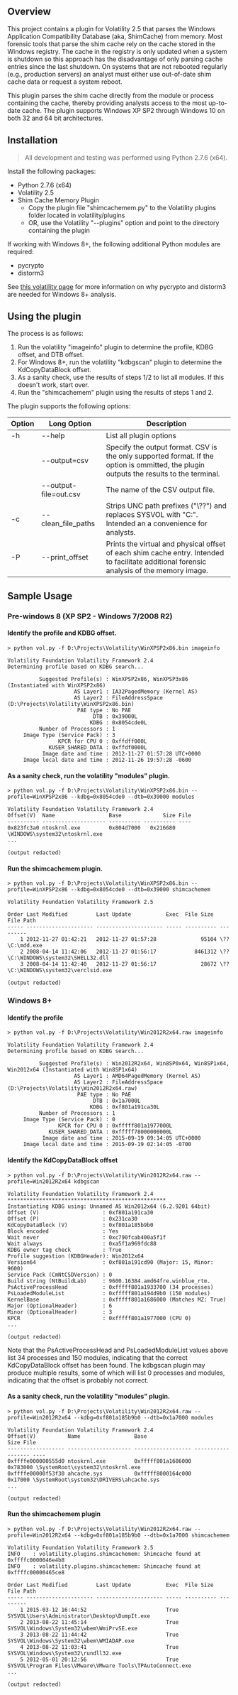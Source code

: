 ## Overview

This project contains a plugin for Volatility 2.5 that parses the Windows Application Compatibility Database (aka, ShimCache) from memory. Most forensic tools that parse the shim cache rely on the cache stored in the Windows registry. The cache in the registry is only updated when a system is shutdown so this approach has the disadvantage of only parsing cache entries 
since the last shutdown. On systems that are not rebooted regularly (e.g., production servers) an analyst must either use out-of-date shim cache data or request a system reboot.

This plugin parses the shim cache directly from the module or process containing the cache, thereby providing analysts access to the most up-to-date cache. The plugin supports Windows XP SP2 through Windows 10 on both 32 and 64 bit architectures.

## Installation

> All development and testing was performed using Python 2.7.6 (x64).

Install the following packages:
* Python 2.7.6 (x64)
* Volatility 2.5
* Shim Cache Memory Plugin
  * Copy the plugin file "shimcachemem.py" to the Volatility plugins folder located in volatility/plugins
  * OR, use the Volatility "--plugins" option and point to the directory containing the plugin

If working with Windows 8+, the following additional Python modules are required:
  * pycrypto
  * distorm3

See [this volatility page](https://github.com/volatilityfoundation/volatility/wiki/Windows-8-2012) for more information on why pycrypto and distorm3 are needed for Windows 8+ analysis.

## Using the plugin

The process is as follows:

1. Run the volatility "imageinfo" plugin to determine the profile, KDBG offset, and DTB offset.
2. For Windows 8+, run the volatility "kdbgscan" plugin to determine the KdCopyDataBlock offset.
3. As a sanity check, use the results of steps 1/2 to list all modules. If this doesn't work, start over.
4. Run the "shimcachemem" plugin using the results of steps 1 and 2.

The plugin supports the following options:

| Option | Long Option           | Description |
|--------|-----------------------|-------------|
| -h     | --help                | List all plugin options |
|        | --output=csv          | Specify the output format. CSV is the only supported format. If the option is ommitted, the plugin outputs the results to the terminal. |
|        | --output-file=out.csv | The name of the CSV output file. |
| -c     | --clean_file_paths    | Strips UNC path prefixes ("\\??\") and replaces SYSVOL with "C:". Intended an a convenience for analysts. |
| -P     | --print_offset        | Prints the virtual and physical offset of each shim cache entry. Intended to facilitate additional forensic analysis of the memory image. |

## Sample Usage

### Pre-windows 8 (XP SP2 - Windows 7/2008 R2)

#### Identify the profile and KDBG offset.

```
> python vol.py -f D:\Projects\Volatility\WinXPSP2x86.bin imageinfo

Volatility Foundation Volatility Framework 2.4
Determining profile based on KDBG search...

          Suggested Profile(s) : WinXPSP2x86, WinXPSP3x86 (Instantiated with WinXPSP2x86)
                     AS Layer1 : IA32PagedMemory (Kernel AS)
                     AS Layer2 : FileAddressSpace (D:\Projects\Volatility\WinXPSP2x86.bin)
                      PAE type : No PAE
                           DTB : 0x39000L
                          KDBG : 0x8054cde0L
          Number of Processors : 1
     Image Type (Service Pack) : 3
                KPCR for CPU 0 : 0xffdff000L
             KUSER_SHARED_DATA : 0xffdf0000L
           Image date and time : 2012-11-27 01:57:28 UTC+0000
     Image local date and time : 2012-11-26 19:57:28 -0600
```

#### As a sanity check, run the volatility "modules" plugin.

```
> python vol.py -f D:\Projects\Volatility\WinXPSP2x86.bin --profile=WinXPSP2x86 --kdbg=0x8054cde0 --dtb=0x39000 modules

Volatility Foundation Volatility Framework 2.4
Offset(V)  Name                 Base             Size File
---------- -------------------- ---------- ---------- ----
0x823fc3a0 ntoskrnl.exe         0x804d7000   0x216680 \WINDOWS\system32\ntoskrnl.exe
...

(output redacted)
```

#### Run the shimcachemem plugin.

```
> python vol.py -f D:\Projects\Volatility\WinXPSP2x86.bin --profile=WinXPSP2x86 --kdbg=0x8054cde0 --dtb=0x39000 shimcachemem

Volatility Foundation Volatility Framework 2.5

Order Last Modified         Last Update           Exec  File Size  File Path
----- --------------------- --------------------- ----- ---------- ---------
    1 2012-11-27 01:42:21   2012-11-27 01:57:28              95104 \??\C:\mdd.exe
    2 2008-04-14 11:42:06   2012-11-27 01:56:17            8461312 \??\C:\WINDOWS\system32\SHELL32.dll
    3 2008-04-14 11:42:40   2012-11-27 01:56:17              28672 \??\C:\WINDOWS\system32\verclsid.exe

(output redacted)
```

### Windows 8+

#### Identify the profile

```
> python vol.py -f D:\Projects\Volatility\Win2012R2x64.raw imageinfo

Volatility Foundation Volatility Framework 2.4
Determining profile based on KDBG search...

          Suggested Profile(s) : Win2012R2x64, Win8SP0x64, Win8SP1x64, Win2012x64 (Instantiated with Win8SP1x64)
                     AS Layer1 : AMD64PagedMemory (Kernel AS)
                     AS Layer2 : FileAddressSpace (D:\Projects\Volatility\Win2012R2x64.raw)
                      PAE type : No PAE
                           DTB : 0x1a7000L
                          KDBG : 0xf801a191ca30L
          Number of Processors : 1
     Image Type (Service Pack) : 0
                KPCR for CPU 0 : 0xfffff801a1977000L
             KUSER_SHARED_DATA : 0xfffff78000000000L
           Image date and time : 2015-09-19 09:14:05 UTC+0000
     Image local date and time : 2015-09-19 02:14:05 -0700
```

#### Identify the KdCopyDataBlock offset

```
> python vol.py -f D:\Projects\Volatility\Win2012R2x64.raw --profile=Win2012R2x64 kdbgscan

Volatility Foundation Volatility Framework 2.4
**************************************************
Instantiating KDBG using: Unnamed AS Win2012x64 (6.2.9201 64bit)
Offset (V)                    : 0xf801a191ca30
Offset (P)                    : 0x231ca30
KdCopyDataBlock (V)           : 0xf801a185b9b0
Block encoded                 : Yes
Wait never                    : 0xc790fcab400a5f1f
Wait always                   : 0xa5f1a969fdc88
KDBG owner tag check          : True
Profile suggestion (KDBGHeader): Win2012x64
Version64                     : 0xf801a191cd90 (Major: 15, Minor: 9600)
Service Pack (CmNtCSDVersion) : 0
Build string (NtBuildLab)     : 9600.16384.amd64fre.winblue_rtm.
PsActiveProcessHead           : 0xfffff801a1933700 (34 processes)
PsLoadedModuleList            : 0xfffff801a194d9b0 (150 modules)
KernelBase                    : 0xfffff801a1686000 (Matches MZ: True)
Major (OptionalHeader)        : 6
Minor (OptionalHeader)        : 3
KPCR                          : 0xfffff801a1977000 (CPU 0)
...

(output redacted)
```

Note that the PsActiveProcessHead and PsLoadedModuleList values above list 34 processes and 150 modules, indicating that the correct KdCopyDataBlock offset has been found. The kdbgscan plugin may produce multiple results, some of which will list 0 processes and modules, indicating that the offset is probably not correct.

#### As a sanity check, run the volatility "modules" plugin.

```
> python vol.py -f D:\Projects\Volatility\Win2012R2x64.raw --profile=Win2012R2x64 --kdbg=0xf801a185b9b0 --dtb=0x1a7000 modules

Volatility Foundation Volatility Framework 2.4
Offset(V)          Name                 Base                             Size File
------------------ -------------------- ------------------ ------------------ ----
0xffffe000000555d0 ntoskrnl.exe         0xfffff801a1686000           0x783000 \SystemRoot\system32\ntoskrnl.exe
0xffffe00000f53f30 ahcache.sys          0xfffff8000164c000            0x17000 \SystemRoot\system32\DRIVERS\ahcache.sys
...

(output redacted)
```

#### Run the shimcachemem plugin

```
> python vol.py -f D:\Projects\Volatility\Win2012R2x64.raw --profile=Win2012R2x64 --kdbg=0xf801a185b9b0 --dtb=0x1a7000 shimcachemem

Volatility Foundation Volatility Framework 2.5
INFO    : volatility.plugins.shimcachemem: Shimcache found at 0xffffc0000046e4b8
INFO    : volatility.plugins.shimcachemem: Shimcache found at 0xffffc00000465ce8

Order Last Modified         Last Update           Exec  File Size  File Path
----- --------------------- --------------------- ----- ---------- ---------
    1 2015-03-12 16:44:52                         True             SYSVOL\Users\Administrator\Desktop\DumpIt.exe
    2 2013-08-22 11:45:14                         True             SYSVOL\Windows\System32\wbem\WmiPrvSE.exe
    3 2013-08-22 11:44:42                         True             SYSVOL\Windows\System32\wbem\WMIADAP.exe
    4 2013-08-22 11:03:41                         True             SYSVOL\Windows\System32\rundll32.exe
    5 2012-05-01 20:12:56                         True             SYSVOL\Program Files\VMware\VMware Tools\TPAutoConnect.exe
...

(output redacted)
```

